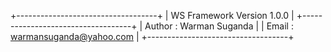 +-----------------------------------+
|     WS Framework Version 1.0.0    |
+-----------------------------------+
| Author : Warman Suganda           |
| Email  : warmansuganda@yahoo.com  |
+-----------------------------------+